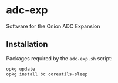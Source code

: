 # adc-exp
Software for the Onion ADC Expansion

## Installation 

Packages required by the `adc-exp.sh` script:

```
opkg update
opkg install bc coreutils-sleep
```

